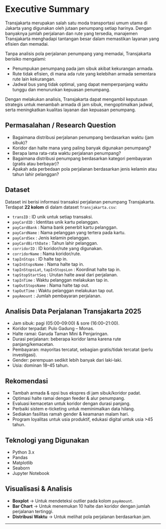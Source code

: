 # Executive Summary
Transjakarta merupakan salah satu moda transportasi umum utama di Jakarta yang digunakan oleh jutaan penumpang setiap harinya. 
Dengan banyaknya jumlah perjalanan dan rute yang tersedia, manajemen Transjakarta menghadapi tantangan besar dalam memastikan layanan yang efisien dan memadai.

Tanpa analisis pola perjalanan penumpang yang memadai, Transjakarta berisiko mengalami:
- Penumpukan penumpang pada jam sibuk akibat kekurangan armada.
- Rute tidak efisien, di mana ada rute yang kelebihan armada sementara rute lain kekurangan.
- Jadwal bus yang tidak optimal, yang dapat memperpanjang waktu tunggu dan menurunkan kepuasan penumpang.

Dengan melakukan analisis, Transjakarta dapat mengambil keputusan strategis untuk menambah armada di jam sibuk, mengoptimalkan jadwal, serta meningkatkan kualitas layanan dan kepuasan penumpang.



## Permasalahan / Research Question
- Bagaimana distribusi perjalanan penumpang berdasarkan waktu (jam sibuk)?
- Koridor dan halte mana yang paling banyak digunakan penumpang?
- Berapa lama rata-rata waktu perjalanan penumpang?
- Bagaimana distribusi penumpang berdasarkan kategori pembayaran (gratis atau berbayar)?
- Apakah ada perbedaan pola perjalanan berdasarkan jenis kelamin atau tahun lahir pelanggan?



## Dataset
Dataset ini berisi informasi transaksi perjalanan penumpang Transjakarta.
Terdapat **22 kolom** di dalam dataset `Transjakarta.csv`:
- `transID` : ID unik untuk setiap transaksi.
- `payCardID` : Identitas unik kartu pelanggan.
- `payCardBank` : Nama bank penerbit kartu pelanggan.
- `payCardName` : Nama pelanggan yang tertera pada kartu.
- `payCardSex` : Jenis kelamin pelanggan.
- `payCardBirthDate` : Tahun lahir pelanggan.
- `corridorID` : ID koridor/rute yang digunakan.
- `corridorName` : Nama koridor/rute.
- `tapInStops` : ID halte tap in.
- `tapInStopsName` : Nama halte tap in.
- `tapInStopsLat`, `tapInStopsLon` : Koordinat halte tap in.
- `tapStopStartSeq` : Urutan halte awal dari perjalanan.
- `tapInTime` : Waktu pelanggan melakukan tap in.
- `tapOutStopsName` : Nama halte tap out.
- `tapOutTime` : Waktu pelanggan melakukan tap out.
- `payAmount` : Jumlah pembayaran perjalanan.


## Analisis Data Perjalanan Transjakarta 2025

- Jam sibuk: pagi (05:00–09:00) & sore (16:00–21:00).
- Koridor terpadat: Pulo Gadung – Monas.
- Halte ramai: Garuda Taman Mini & Penjaringan.
- Durasi perjalanan: beberapa koridor lama karena rute panjang/kemacetan.
- Pembayaran: mayoritas tercatat, sebagian gratis/tidak tercatat (perlu investigasi).
- Gender: perempuan sedikit lebih banyak dari laki-laki.
- Usia: dominan 18–45 tahun.

## Rekomendasi

- Tambah armada & opsi bus ekspres di jam sibuk/koridor padat.
- Optimasi halte ramai dengan feeder & alur penumpang.
- Evaluasi kemacetan untuk koridor dengan durasi panjang.
- Perbaiki sistem e-ticketing untuk meminimalkan data hilang.
- Sediakan fasilitas ramah gender & keamanan malam hari.
- Program loyalitas untuk usia produktif, edukasi digital untuk usia >45 tahun.

## Teknologi yang Digunakan
- Python 3.x
- Pandas
- Matplotlib
- Seaborn
- Jupyter Notebook



## Visualisasi & Analisis
- **Boxplot** → Untuk mendeteksi outlier pada kolom `payAmount`.
- **Bar Chart** → Untuk menemukan 10 halte dan koridor dengan jumlah perjalanan tertinggi.
- **Distribusi Waktu** → Untuk melihat pola perjalanan berdasarkan jam.

---


